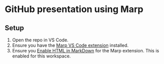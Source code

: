 # GitHub presentation using Marp

## Setup
1. Open the repo in VS Code.
2. Ensure you have the [Marp VS Code extension](https://github.com/marp-team/marp-vscode) installed.
3. Ensure you [Enable HTML in MarkDown](https://github.com/marp-team/marp-vscode/blob/main/README.md#enable-html-in-marp-markdown-%EF%B8%8F) for the Marp extension. This is enabled for this workspace.